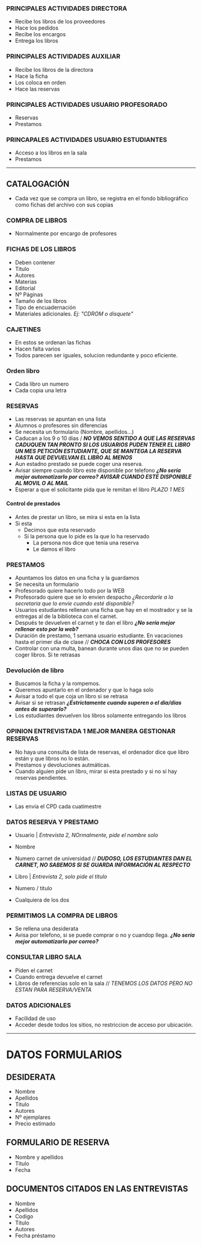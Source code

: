 

### PRINCIPALES ACTIVIDADES DIRECTORA 
- Recibe los libros de los proveedores
- Hace los pedidos
- Recibe los encargos
- Entrega los libros



### PRINCIPALES ACTIVIDADES AUXILIAR 
- Recibe los libros de la directora
- Hace la ficha
- Los coloca en orden
- Hace las reservas

### PRINCIPALES ACTIVIDADES USUARIO PROFESORADO
- Reservas
- Prestamos

### PRINCAPALES ACTIVIDADES USUARIO ESTUDIANTES
- Acceso a los libros en la sala 
- Prestamos


---

## CATALOGACIÓN 
- Cada vez que se compra un libro, se registra en el fondo bibliográfico como fichas del archivo con sus copias

### COMPRA DE LIBROS 
- Normalmente por encargo de profesores

### FICHAS DE LOS LIBROS
- Deben contener
 - Titulo
 - Autores
 - Materias
 - Editorial
 - Nº Páginas
 - Tamaño de los libros
 - Tipo de encuadernación
 - Materiales adicionales. _Ej: "CDROM o disquete"_
 
 
 ### CAJETINES
 - En estos se ordenan las fichas
 - Hacen falta varios
 - Todos parecen ser iguales, solucion redundante y poco eficiente.

### Orden libro
- Cada libro un numero
- Cada copia una letra

### RESERVAS
- Las reservas se apuntan en una lista
- Alumnos o profesores sin diferencias
- Se necesita un formulario (Nombre, apellidos...)
- Caducan a los 9 o 10 dias / ***NO VEMOS SENTIDO A QUE LAS RESERVAS CADUQUEN TAN PRONTO SI LOS USUARIOS PUDEN TENER EL LIBRO UN MES***
 ***PETICIÓN ESTUDIANTE, QUE SE MANTEGA LA RESERVA HASTA QUE DEVUELVAN EL LIBRO AL MENOS***
- Aun estadno prestado se puede coger una reserva.
- Avisar siempre cuando libro este disponible por telefono ***¿No sería mejor automatizarlo por correo?***
 ***AVISAR CUANDO ESTE DISPONIBLE AL MOVIL O AL MAIL***
- Esperar a que el solicitante pida que le remitan el libro _PLAZO 1 MES_


#### Control de prestados
- Antes de prestar un libro, se mira si esta en la lista
 - Si esta
   - Decimos que esta reservado
    - Si la persona que lo pide es la que lo ha reservado
      - La persona nos dice que tenia una reserva
      - Le damos el libro
     
### PRESTAMOS
 - Apuntamos los datos en una ficha y la guardamos
 - Se necesita un formulario
 -  Profesorado quiere hacerlo todo por la WEB
 - Profesorado quiere que se lo envien despacho _¿Recordarle a la secretaria que lo envíe cuando esté disponible?_
 - Usuarios estudiantes rellenan una ficha que hay en el mostrador y se la entregas al de la biblioteca con el carnet.
 - Después te devuelven el carnet y te dan el libro
   ***¿No sería mejor rellenar esto por la web?***
 - Duración de prestamo, 1 semana usuario estudiante. En vacaciones hasta el primer dia de clase // ***CHOCA CON LOS PROFESORES***
 - Controlar con una multa, banean durante unos dias que no se pueden coger libros. Si te retrasas

### Devolución de libro
  - Buscamos la ficha y la rompemos.
  - Queremos apuntarlo en el ordenador y que lo haga solo
  - Avisar a todo el que coja un libro si se retrasa
  - Avisar si se retrasan ***¿Estrictamente cuando superen o el dia/dias antes de superarlo?***
  - Los estudiantes devuelven los libros solamente entregando los libros

### OPINION ENTREVISTADA 1 MEJOR MANERA GESTIONAR RESERVAS
- No haya una consulta de lista de reservas, el ordenador dice que libro están y que libros no lo están.
- Prestamos y devoluciones autmáticas.
- Cuando alguien pide un libro, mirar si esta prestado y si no si hay reservas pendientes.


### LISTAS DE USUARIO
- Las envia el CPD cada cuatimestre


### DATOS RESERVA Y PRESTAMO
- Usuario | _Entrevista 2, NOrmalmente, pide el nombre solo_
 - Nombre 
 - Numero carnet de universidad // ***DUDOSO, LOS ESTUDIANTES DAN EL CARNET, NO SABEMOS SI SE GUARDA INFORMACIÓN AL RESPECTO***

- Libro  | _Entrevista 2, solo pide el titulo_
 - Numero / titulo
 - Cualquiera de los dos

### PERMITIMOS LA COMPRA DE LIBROS
- Se rellena una desiderata
- Avisa por telefono, si se puede comprar o no y cuandop llega. ***¿No sería mejor automatizarlo por correo?***


### CONSULTAR LIBRO SALA
- Piden el carnet
- Cuando entrega devuelve el carnet
- Libros de referencias solo en la sala // _TENEMOS LOS DATOS PERO NO ESTAN PARA RESERVA/VENTA_



### DATOS ADICIONALES
- Facilidad de uso
- Acceder desde todos los sitios, no restriccion de acceso por ubicación.

---------


# DATOS FORMULARIOS

## DESIDERATA
- Nombre
- Apellidos
- Titulo
- Autores
- Nº ejemplares
- Precio estimado

## FORMULARIO DE RESERVA
- Nombre y apellidos
- Titulo
- Fecha

## DOCUMENTOS CITADOS EN LAS ENTREVISTAS

- Nombre
- Apellidos
- Codigo
- Titulo
- Autores
- Fecha préstamo







